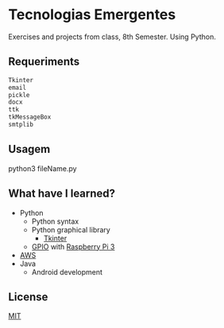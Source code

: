 # Tecnologias Emergentes
Exercises and projects from class, 8th Semester. Using Python.

## Requeriments
``` python
Tkinter
email
pickle
docx
ttk
tkMessageBox
smtplib
```

## Usagem
python3 fileName.py

## What have I learned?
* Python
  * Python syntax
  * Python graphical library
    * [Tkinter](https://wiki.python.org/moin/TkInter)
  * [GPIO](https://www.raspberrypi.org/documentation/usage/gpio/python/README.md) with [Raspberry Pi 3](https://www.raspberrypi.org/products/)
* [AWS](https://aws.amazon.com/)
* Java
  * Android development
  
## License
[MIT](https://choosealicense.com/licenses/mit/)
